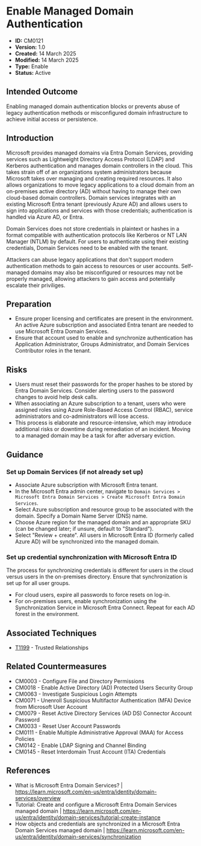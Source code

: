 # Enable Managed Domain Authentication

* **ID:** CM0121
* **Version:** 1.0
* **Created:** 14 March 2025
* **Modified:** 14 March 2025
* **Type:** Enable
* **Status:** Active

## Intended Outcome

Enabling managed domain authentication blocks or prevents abuse of legacy authentication methods or misconfigured domain infrastructure to achieve initial access or persistence. 

## Introduction

Microsoft provides managed domains via Entra Domain Services, providing services such as Lightweight Directory Access Protocol (LDAP) and Kerberos authentication and manages domain controllers in the cloud. This takes strain off of an organizations system administrators because Microsoft takes over managing and creating required resources. It also allows organizations to move legacy applications to a cloud domain from an on-premises active directory (AD) without having to manage their own cloud-based domain controllers. Domain services integrates with an existing Microsoft Entra tenant (previously Azure AD) and allows users to sign into applications and services with those credentials; authentication is handled via Azure AD, or Entra. 

Domain Services does not store credentials in plaintext or hashes in a format compatible with authentication protocols like Kerberos or NT LAN Manager (NTLM) by default. For users to authenticate using their existing credentials, Domain Services need to be enabled with the tenant.

Attackers can abuse legacy applications that don't support modern authentication methods to gain access to resources or user accounts. Self-managed domains may also be misconfigured or resources may not be properly managed, allowing attackers to gain access and potentially escalate their priviliges.  


## Preparation

- Ensure proper licensing and certificates are present in the environment. An active Azure subscription and associated Entra tenant are needed to use Microsoft Entra Domain Services. 
- Ensure that account used to enable and synchronize authentication has Application Administrator, Groups Administrator, and Domain Services Contributor roles in the tenant.

## Risks

- Users must reset their passwords for the proper hashes to be stored by Entra Domain Services. Consider alerting users to the password changes to avoid help desk calls. 
- When associating an Azure subscription to a tenant, users who were assigned roles using Azure Role-Based Access Control (RBAC), service administrators and co-administrators will lose access. 
- This process is elaborate and resource-intensive, which may introduce additional risks or downtime during remediation of an incident. Moving to a managed domain may be a task for after adversary eviction. 

## Guidance

### Set up Domain Services (if not already set up)

- Associate Azure subscription with Microsoft Entra tenant.
- In the Microsoft Entra admin center, navigate to `Domain Services > Microsoft Entra Domain Services > Create Microsoft Entra Domain Services`.
- Select Azure subscription and resource group to be associated with the domain. Specify a Domain Name Server (DNS) name. 
- Choose Azure region for the managed domain and an appropriate SKU (can be changed later; if unsure, default to "Standard").
- Select "Review + create". All users in Microsoft Entra ID (formerly called Azure AD) will be synchronized into the managed domain. 

### Set up credential synchronization with Microsoft Entra ID

The process for synchronizing credentials is different for users in the cloud versus users in the on-premises directory. Ensure that synchronization is set up for all user groups.

- For cloud users, expire all passwords to force resets on log-in.
- For on-premises users, enable synchronization using the Synchronization Service in Microsoft Entra Connect. Repeat for each AD forest in the environment. 


## Associated Techniques

- [T1199](https://attack.mitre.org/techniques/T1199/) - Trusted Relationships

## Related Countermeasures

- CM0003 - Configure File and Directory Permissions
- CM0018 - Enable Active Directory (AD) Protected Users Security Group
- CM0063 - Investigate Suspicious Login Attempts
- CM0071 - Unenroll Suspicious Multifactor Authentication (MFA) Device from Microsoft User Account
- CM0079 - Reset Active Directory Services (AD DS) Connector Account Password
- CM0033 - Reset User Account Passwords
- CM0111 - Enable Multiple Administrative Approval (MAA) for Access Policies
- CM0142 - Enable LDAP Signing and Channel Binding
- CM0145 - Reset Interdomain Trust Account (ITA) Credentials

## References

- What is Microsoft Entra Domain Services? | <https://learn.microsoft.com/en-us/entra/identity/domain-services/overview>
- Tutorial: Create and configure a Microsoft Entra Domain Services managed domain | <https://learn.microsoft.com/en-us/entra/identity/domain-services/tutorial-create-instance>
- How objects and credentials are synchronized in a Microsoft Entra Domain Services managed domain | <https://learn.microsoft.com/en-us/entra/identity/domain-services/synchronization>
